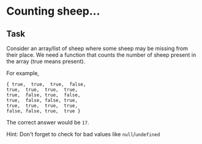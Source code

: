 # Counting sheep...

## Task
Consider an array/list of sheep where some sheep may be missing from their place. 
We need a function that counts the number of sheep present in the array (true means present).

For example,
```
{ true,  true,  true,  false,
true,  true,  true,  true,
true,  false, true,  false,
true,  false, false, true,
true,  true,  true,  true,
false, false, true,  true }
```
The correct answer would be `17`.

Hint: Don't forget to check for bad values like `null`/`undefined`


